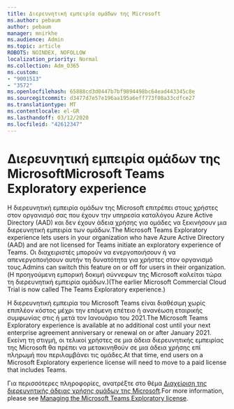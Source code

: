 ```yaml
---
title: Διερευνητική εμπειρία ομάδων της Microsoft
ms.author: pebaum
author: pebaum
manager: mnirkhe
ms.audience: Admin
ms.topic: article
ROBOTS: NOINDEX, NOFOLLOW
localization_priority: Normal
ms.collection: Adm_O365
ms.custom:
- "9001513"
- "3572"
ms.openlocfilehash: 65888cd3d0447b7bf9894498bc64ead443345c8e
ms.sourcegitcommit: d3477d7e57e196aa195a6eff773f08a33cdfce27
ms.translationtype: MT
ms.contentlocale: el-GR
ms.lasthandoff: 03/12/2020
ms.locfileid: "42612347"
---
```

# <a name="microsoft-teams-exploratory-experience"></a><span data-ttu-id="b1ec1-102">Διερευνητική εμπειρία ομάδων της Microsoft</span><span class="sxs-lookup"><span data-stu-id="b1ec1-102">Microsoft Teams Exploratory experience</span></span>

<span data-ttu-id="b1ec1-103">Η διερευνητική εμπειρία ομάδων της Microsoft επιτρέπει στους χρήστες στον οργανισμό σας που έχουν την υπηρεσία καταλόγου Azure Active Directory (AAD) και δεν έχουν άδεια χρήσης για ομάδες να ξεκινήσουν μια διερευνητική εμπειρία των ομάδων.</span><span class="sxs-lookup"><span data-stu-id="b1ec1-103">The Microsoft Teams Exploratory experience lets users in your organization who have Azure Active Directory (AAD) and are not licensed for Teams initiate an exploratory experience of Teams.</span></span> <span data-ttu-id="b1ec1-104">Οι διαχειριστές μπορούν να ενεργοποιήσουν ή να απενεργοποιήσουν αυτήν τη δυνατότητα για χρήστες στον οργανισμό τους.</span><span class="sxs-lookup"><span data-stu-id="b1ec1-104">Admins can switch this feature on or off for users in their organization.</span></span> <span data-ttu-id="b1ec1-105">(Η προηγούμενη εμπορική δοκιμή σύννεφων της Microsoft καλείται τώρα τη διερευνητική εμπειρία ομάδων.)</span><span class="sxs-lookup"><span data-stu-id="b1ec1-105">(The earlier Microsoft Commercial Cloud Trial is now called The Teams Exploratory experience.)</span></span>

<span data-ttu-id="b1ec1-106">Η διερευνητική εμπειρία του Microsoft Teams είναι διαθέσιμη χωρίς επιπλέον κόστος μέχρι την επόμενη επέτειο ή ανανέωση εταιρικής συμφωνίας στις ή μετά τον Ιανουάριο του 2021.</span><span class="sxs-lookup"><span data-stu-id="b1ec1-106">The Microsoft Teams Exploratory experience is available at no additional cost until your next enterprise agreement anniversary or renewal on or after January 2021.</span></span> <span data-ttu-id="b1ec1-107">Εκείνη τη στιγμή, οι τελικοί χρήστες σε μια άδεια διερευνητικής εμπειρίας της Microsoft θα πρέπει να μετακινηθούν σε μια άδεια χρήσης επί πληρωμή που περιλαμβάνει τις ομάδες.</span><span class="sxs-lookup"><span data-stu-id="b1ec1-107">At that time, end users on a Microsoft Exploratory experience license will need to move to a paid license that includes Teams.</span></span>

<span data-ttu-id="b1ec1-108">Για περισσότερες πληροφορίες, ανατρέξτε στο θέμα [Διαχείριση της διερευνητικής άδειας χρήσης ομάδων της Microsoft](https://docs.microsoft.com/microsoftteams/teams-exploratory/).</span><span class="sxs-lookup"><span data-stu-id="b1ec1-108">For more information, please see [Managing the Microsoft Teams Exploratory license](https://docs.microsoft.com/microsoftteams/teams-exploratory/).</span></span>

